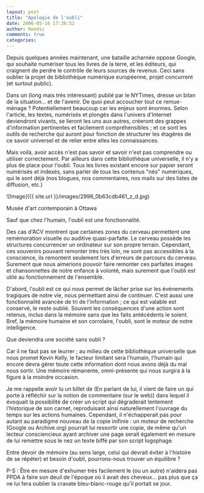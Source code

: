 ```yaml
---
layout: post
title: "Apologie de l'oubli"
date: 2006-05-16 17:36:52
author: Hoedic
comments: true
categories: 
---
```



Depuis quelques années maintenant, une bataille acharnée oppose Google, qui souhaite numériser tous les livres de la terre, et les éditeurs, qui craignent de perdre le contrôle de leurs sources de revenus. Ceci sans oublier la projet de bibliothèque numérique européenne, projet concurrent (et surtout public).

Dans un (long mais très intéressant)  publié par le NYTimes,  dresse un bilan de la situation... et de l'avenir. De quoi peut accoucher tout ce remue-ménage ? Potentiellement beaucoup car les enjeux sont énormes. Selon l'article, les textes, numérisés et plongés dans l'univers d'Internet deviendront vivants, se lieront les uns aux autres, créeront des grappes d'information pertinentes et facilement compréhensibles ; et ce sont les outils de recherche qui auront pour fonction de structurer les étagères de ce savoir universel et de relier entre elles les connaissances.

Mais voilà, avoir accès n'est pas savoir et savoir n'est pas comprendre ou utiliser correctement. Par ailleurs dans cette bibliothèque universelle, il n'y a plus de place pour l'oubli. Tous les livres existant encore sur papier seront numérisés et indexés, sans parler de tous les contenus "nés" numériques, qui le sont déjà (nos blogues, nos commentaires, nos mails sur des listes de diffusion, etc.)

![Image]({{ site.url }}/images/2996_0b63cdb461_z_d.jpg)
<div class="photoattrib">Musée d'art contemporain à Ottawa</div>


Sauf que chez l'humain, l'oubli est une fonctionnalité.

Des cas d'ACV montrent que certaines zones du cerveau permettent une remémoration visuelle ou auditive quasi-parfaite. Le cerveau possède les structures concurrencer un ordinateur sur son propre terrain. Cependant, ces souvenirs pouvant remonter très très loin, ne sont pas accessibles à la conscience, ils remontent seulement lors d'erreurs de parcours du cerveau. Surement que nous aimerions pouvoir faire remonter ces parfaites images et chansonnettes de notre enfance à volonté, mais surement que l'oubli est utile au fonctionnement de l'ensemble.

D'abord, l'oubli est ce qui nous permet de lâcher prise sur les événements tragiques de notre vie, nous permettant ainsi de continuer. C'est aussi une fonctionnalité avancée de tri de l'information ; ce qui est valable est conservé, le reste oublié. Souvent les conséquences d'une action sont retenus, inclus dans la mémoire sans que les faits antécédents le soient. Bref, la mémoire humaine et son corrolaire, l'oubli, sont le moteur de notre intelligence.

Que deviendra une société sans oubli ?

Car il ne faut pas se leurrer ; au milieu de cette bibliothèque universelle que nous promet Kevin Kelly, le facteur limitant sera l'humain, l'humain qui encore devra gérer toute cette information dont nous avons déjà du mal nous sortir. Une mémoire rémanente, omni-présente qui nous surgira à la figure à la moindre occasion.

Je me rappelle avoir lu un billet de  (En parlant de lui, il vient de faire un  qui porte à réfléchir sur la notion de commentaire (sur le web)) dans lequel il évoquait la possibilité de créer un script qui dégraderait lentement l'historique de son carnet, reproduisant ainsi naturellement l'ouvrage du temps sur les actions humaines. Cependant, il n'échapperait pas pour autant au paradigme nouveau de la copie inifinie : un moteur de recherche (Google ou Archive.org) pourrait lui ressortir une copie, de même qu'un lecteur consciencieux ayant archiver une page serait également en mesure de lui remettre sous le nez un texte biffé par son script logophage.

Entre devoir de mémoire (au sens large, celui qui devrait éviter à l'histoire de se répéter) et besoin d'oubli, pourrons-nous trouver un équilibre ?

P-S : Être en mesure d'exhumer très facilement le  (ou un autre) n'aidera pas PPDA à faire son deuil de l'époque où il avait des cheveux... pas plus que ça ne lui fera oublier la cravate bleu-blanc-rouge qu'il portait se jour.